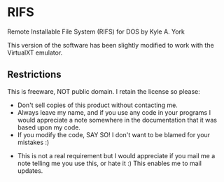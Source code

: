 # RIFS

Remote Installable File System (RIFS) for DOS by Kyle A. York

This version of the software has been slightly modified to work with the VirtualXT emulator.

## Restrictions

This is freeware, NOT public domain. I retain the license so please:

  * Don't sell copies of this product without contacting me.
  * Always leave my name, and if you use any code in your programs
    I would appreciate a note somewhere in the documentation that
    it was based upon my code.
  * If you modify the code, SAY SO! I don't want to be blamed for your
    mistakes :)

  + This is not a real requirement but I would appreciate if you mail me
    a note telling me you use this, or hate it :) This enables me to
    mail updates.
